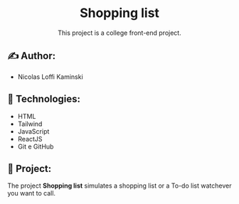 <h1 align="center">Shopping list</h1>

<p align="center" >This project is a college front-end project.</p>

## :writing_hand: Author:

- Nicolas Loffi Kaminski

## :rocket: Technologies:

- HTML
- Tailwind
- JavaScript
- ReactJS
- Git e GitHub

## :art: Project:

The project <b>Shopping list</b> simulates a shopping list or a To-do list watchever you want to call.
